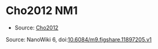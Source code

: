 <a name="material" />

# Cho2012 NM1
<script type="application/ld+json">
  {
    "@context": "https://schema.org/",
    "@type": "ChemicalSubstance",
    "@id": "https://egonw.github.io/nanowiki/nanowiki188.html#material",
    "http://purl.org/dc/terms/conformsTo":
      {
        "@type": "CreativeWork",
        "@id": "https://bioschemas.org/profiles/ChemicalSubstance/0.4-RELEASE/"
      },
    "identfier": "188",
    "name": "Cho2012 NM1",
    "url": "https://egonw.github.io/nanowiki/nanowiki188.html#material",
    "sameAs": "http://127.0.0.1/mediawiki/index.php/Special:URIResolver/Cho2012_NM1"
  }
</script>


* Source: [Cho2012](Cho2012.md)


Source: NanoWiki 6, doi:[10.6084/m9.figshare.11897205.v1](https://doi.org/10.6084/m9.figshare.11897205.v1)
